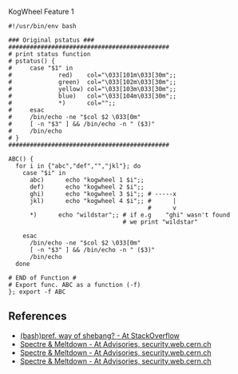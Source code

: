 


KogWheel Feature 1
```
#!/usr/bin/env bash

### Original pstatus ###
#############################################
# print status function
# pstatus() {
# 	  case "$1" in
# 			  red)    col="\033[101m\033[30m";;
# 			  green)  col="\033[102m\033[30m";;
# 			  yellow) col="\033[103m\033[30m";;
# 			  blue)   col="\033[104m\033[30m";;
# 			  *)      col="";;
# 	  esac
# 	  /bin/echo -ne "$col $2 \033[0m"
# 	  [ -n "$3" ] && /bin/echo -n " ($3)"
# 	  /bin/echo
# }
#############################################

ABC() {
  for i in {"abc","def","","jkl"}; do
    case "$i" in 
      abc)      echo "kogwheel 1 $i";;
      def)      echo "kogwheel 2 $i";;
      ghi)      echo "kogwheel 3 $i";; # -----x
      jkl)      echo "kogwheel 4 $i";; #      |
                                       #      v
      *)      echo "wildstar";; # if e.g    "ghi" wasn't found
                                # we print "wildstar"
    
    esac
      /bin/echo -ne "$col $2 \033[0m"
      [ -n "$3" ] && /bin/echo -n " ($3)"
      /bin/echo
  done

# END of Function #
# Export func. ABC as a function (-f)
}; export -f ABC
```


## References
- [(bash)pref. way of shebang? - At StackOverflow](https://stackoverflow.com/a/10383546/14346786)
- [Spectre & Meltdown - At Advisories, security.web.cern.ch](https://security.web.cern.ch/advisories/spectre-meltdown/spectre-meltdown.shtml)
- [Spectre & Meltdown - At Advisories, security.web.cern.ch](https://security.web.cern.ch/advisories/spectre-meltdown/spectre-meltdown-checker.sh)
- [Spectre & Meltdown - At Advisories, security.web.cern.ch](https://security.web.cern.ch/advisories/spectre-meltdown/spectre-cpu-microcode-checker.sh)
